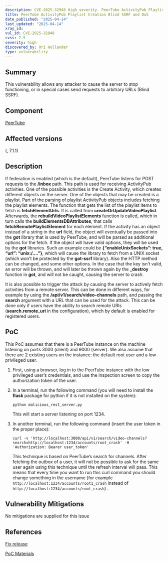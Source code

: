 ```yaml
---
description: CVE-2025-32948 High severity. PeerTube ActivityPub Playlist Creation Blind SSRF and DoS
title: PeerTube ActivityPub Playlist Creation Blind SSRF and DoS
date_published: "2025-04-14"
last_updated: "2025-04-14"
xray_id:
vul_id: CVE-2025-32948
cvss: 7.5
severity: high
discovered_by: Ori Hollander
type: vulnerability
---
```

## Summary
This vulnerability allows any attacker to cause the server to stop functioning, or in special cases send requests to arbitrary URLs (Blind SSRF).

## Component

[PeerTube](https://github.com/Chocobozzz/PeerTube)



## Affected versions

(, 7.1.1)



## Description

If federation is enabled (which is the default), PeerTube listens for POST requests to the **/inbox** path. This path is used for receiving ActivityPub activities. One of the possible activities is the Create Activity, which creates different objects on the server. One of the objects that may be created is a playlist. Part of the parsing of playlist ActivityPub objects includes fetching the playlist elements. The function that gets the list of the playlist items to fetch is **fetchElementUrls**. It is called from **createOrUpdateVideoPlaylist**. Afterwards, the **rebuildVideoPlaylistElements** function is called, which in turn calls the **buildElementsDBAttributes**, that calls **fetchRemotePlaylistElement** for each element. If the activity has an object instead of a string in the **url** field, the object will eventually be passed into the **got** library that is used by PeerTube, and will be parsed as additional options for the fetch. If the object will have valid options, they will be used by the **got** libraries. Such an example could be **{“enableUnixSockets”: true, “url”: “unix:/….”}**, which will cause the library to fetch from a UNIX socket (which won’t be protected by the **got-ssrf** library). Also the HTTP method can be changed, and some other options. In the case that the key isn’t valid, an error will be thrown, and will later be thrown again by the **_destroy** function in **got**, and will not be caught, causing the server to crash.

It is also possible to trigger the attack by causing the server to actively fetch activities from a remote server. This can be done in different ways, for example by using the **/api/v1/search/video-channels** path, and passing the **search** argument with a URL that can be used for the attack. This can be done only if users have the ability to search remote URIs (**search.remote_uri** in the configuration), which by default is enabled for registered users.



## PoC

This PoC assumes that there is a PeerTube instance on the machine listening on ports 3000 (client) and 9000 (server). We also assume that there are 2 existing users on the instance: the default root user and a low privileged user.



1. First, using a browser, log in to the PeerTube instance with the low privileged user’s credentials, and use the inspection screen to copy the authorization token of the user.

1. In a terminal, run the following command (you will need to install the **flask** package for python if it is not installed on the system):

   ```
   python malicious_rest_server.py
   ```

   This will start a server listening on port 1234.

1. In another terminal, run the following command (insert the user token in the proper place):

   ```
   curl -v 'http://localhost:3000/api/v1/search/video-channels?search=http://localhost:1234/accounts/root_crash' -H 'Authorization: Bearer user_token'
   ```

   This technique is based on PeerTube’s search for channels. After fetching the outbox of a user, it will not be possible to ask for the same user again using this technique until the refresh interval will pass. This means that every time you want to run this curl command you should change something in the username (for example `http://localhost:1234/accounts/root1_crash` instead of `http://localhost:1234/accounts/root_crash`) .

## Vulnerability Mitigations

No mitigations are supplied for this issue



## References

[Fix release](https://github.com/Chocobozzz/PeerTube/releases/tag/v7.1.1)

[PoC Materials](https://drive.google.com/file/d/1zmXFNutT4ACOJZGmxhU22nhu9Fbn4ui2/view?usp=drive_link)
